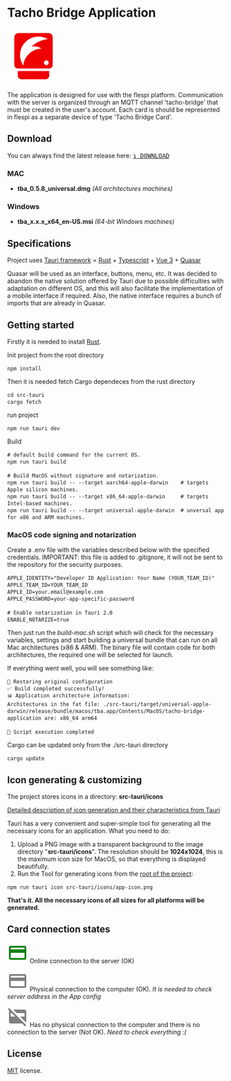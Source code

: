 # Tacho Bridge Application

![Tacho Bridge Application](src/assets/logo.svg 'Tacho Bridge Application')

The application is designed for use with the flespi platform. Communication with the server is organized through an MQTT channel 'tacho-bridge' that must be created in the user's account. Each card is should be represented in flespi as a separate device of type 'Tacho Bridge Card'.

## Download

You can always find the latest release here: [<kbd>↴ DOWNLOAD</kbd>](https://github.com/flespi-software/Tacho-Bridge-App/releases/latest)  
### MAC
- **tba_0.5.8_universal.dmg** _(All architectures machines)_

### Windows
- **tba_x.x.x_x64_en-US.msi** _(64-bit Windows machines)_

## Specifications

Project uses [Tauri framework](https://tauri.app/) = [Rust](https://www.rust-lang.org/) + [Typescript](https://www.typescriptlang.org/) + [Vue 3](https://vuejs.org/) + [Quasar](https://quasar.dev/)

Quasar will be used as an interface, buttons, menu, etc. It was decided to abandon the native solution offered by Tauri due to possible difficulties with adaptation on different OS, and this will also facilitate the implementation of a mobile interface if required. Also, the native interface requires a bunch of imports that are already in Quasar.

## Getting started

Firstly it is needed to install [Rust](https://tauri.app/v1/guides/getting-started/prerequisites).

Init project from the root directory

```
npm install
```

Then it is needed fetch Cargo dependeces from the rust directory

```
cd src-tauri
cargo fetch
```

run project

```
npm run tauri dev
```

Build
```
# default build command for the current OS. 
npm run tauri build 

# Build MacOS without signature and notarization.
npm run tauri build -- --target aarch64-apple-darwin    # targets Apple silicon machines.
npm run tauri build -- --target x86_64-apple-darwin     # targets Intel-based machines.
npm run tauri build -- --target universal-apple-darwin  # unversal app for x86 and ARM machines.
```

### MacOS code signing and notarization
Сreate a .env file with the variables described below with the specified credentials. IMPORTANT: this file is added to .gitignore, it will not be sent to the repository for the security purposes.
```
APPLE_IDENTITY="Developer ID Application: Your Name (YOUR_TEAM_ID)"
APPLE_TEAM_ID=YOUR_TEAM_ID
APPLE_ID=your.email@example.com
APPLE_PASSWORD=your-app-specific-password

# Enable notarization in Tauri 2.0
ENABLE_NOTARIZE=true
```
Then just run the *build-mac.sh* script which will check for the necessary variables, settings and start building a universal bundle that can run on all Mac architectures (x86 & ARM). The binary file will contain code for both architectures, the required one will be selected for launch.

If everything went well, you will see something like:
```
🔄 Restoring original configuration
✅ Build completed successfully!
📊 Application architecture information:
Architectures in the fat file: ./src-tauri/target/universal-apple-darwin/release/bundle/macos/tba.app/Contents/MacOS/tacho-bridge-application are: x86_64 arm64 

🏁 Script execution completed
```

Cargo can be updated only from the ./src-tauri directory
```
cargo update
```

## Icon generating & customizing

The project stores icons in a directory: **src-tauri/icons**

[Detailed description of icon generation and their characteristics from Tauri](https://tauri.app/v1/guides/features/icons/)

Tauri has a very convenient and super-simple tool for generating all the necessary icons for an application. What you need to do:

1. Upload a PNG image with a transparent background to the image directory "**src-tauri/icons**". The resolution should be **1024x1024**, this is the maximum icon size for MacOS, so that everything is displayed beautifully.
2. Run the Tool for generating icons from the <u>root of the project</u>:

```
npm run tauri icon src-tauri/icons/app-icon.png
```

**That's it. All the necessary icons of all sizes for all platforms will be generated.**

## Card connection states

![Online](src/assets/credit_card_30dp_GREEN.svg 'Online') Online connection to the server (OK)

![Connected](src/assets/credit_card_30dp_GRAY.svg 'Connected') Physical connection to the computer (OK). _It is needed to check server address in the App config_

![Disconnected](src/assets/credit_card_off_30dp_GRAY.svg 'Disconnected') Has no physical connection to the computer and there is no connection to the server (Not OK). _Need to check everything :(_

## License

[MIT](LICENSE) license.
